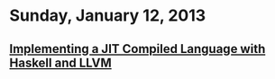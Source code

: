 # Sunday, January 12, 2013

## [Implementing a JIT Compiled Language with Haskell and LLVM](http://www.stephendiehl.com/llvm/)
